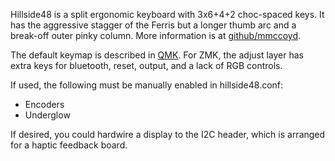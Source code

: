 Hillside48 is a split ergonomic keyboard with 3x6+4+2 choc-spaced keys.
It has the aggressive stagger of the Ferris but a longer thumb arc and a break-off outer pinky column.
More information is at [github/mmccoyd](https://github.com/mmccoyd/hillside/).

The default keymap is described in
  [QMK](https://github.com/qmk/qmk_firmware/tree/master/keyboards/handwired/hillside/keymaps/default).
For ZMK, the adjust layer has extra keys for bluetooth, reset, output, and a lack of RGB controls.

If used, the following must be manually enabled in hillside48.conf:
- Encoders
- Underglow

If desired, you could hardwire a display to the I2C header,
  which is arranged for a haptic feedback board.
